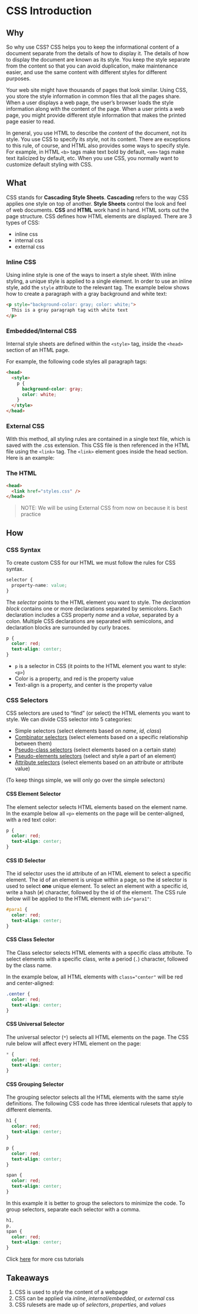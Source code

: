 # CSS Introduction

## Why

So why use CSS? CSS helps you to keep the informational content of a document separate from the details of how to display it. The details of how to display the document are known as its style. You keep the style separate from the content so that you can avoid duplication, make maintenance easier, and use the same content with different styles for different purposes.

Your web site might have thousands of pages that look similar. Using CSS, you store the style information in common files that all the pages share. When a user displays a web page, the user’s browser loads the style information along with the content of the page. When a user prints a web page, you might provide different style information that makes the printed page easier to read.

In general, you use HTML to describe the _content_ of the document, not its style. You use CSS to specify its _style_, not its content. There are exceptions to this rule, of course, and HTML also provides some ways to specify style. For example, in HTML `<b>` tags make text bold by default, `<em>` tags make text italicized by default, etc. When you use CSS, you normally want to customize default styling with CSS.

## What

CSS stands for **Cascading Style Sheets**. **Cascading** refers to the way CSS applies one style on top of another. **Style Sheets** control the look and feel of web documents. **CSS** and **HTML** work hand in hand. HTML sorts out the page structure. CSS defines how HTML elements are displayed. There are 3 types of CSS:

- inline css
- internal css
- external css

### Inline CSS

Using inline style is one of the ways to insert a style sheet. With inline styling, a unique style is applied to a single element. In order to use an inline style, add the `style` attribute to the relevant tag. The example below shows how to create a paragraph with a gray background and white text:

```html
<p style="background-color: gray; color: white;">
  This is a gray paragraph tag with white text
</p>
```

### Embedded/Internal CSS

Internal style sheets are defined within the `<style>` tag, inside the `<head>` section of an HTML page.

For example, the following code styles all paragraph tags:

```html
<head>
  <style>
    p {
      background-color: gray;
      color: white;
    }
  </style>
</head>
```

### External CSS

With this method, all styling rules are contained in a single text file, which is saved with the .css extension. This CSS file is then referenced in the HTML file using the `<link>` tag. The `<link>` element goes inside the head section. Here is an example:

### The HTML

```html
<head>
  <link href="styles.css" />
</head>
```

> NOTE: We will be using External CSS from now on because it is best practice

## How

### CSS Syntax

To create custom CSS for our HTML we must follow the rules for CSS syntax.

```css
selector {
  property-name: value;
}
```

The _selector_ points to the HTML element you want to style. The _declaration block_ contains one or more declarations separated by semicolons. Each declaration includes a CSS property _name_ and a _value_, separated by a colon. Multiple CSS declarations are separated with semicolons, and declaration blocks are surrounded by curly braces.

```css
p {
  color: red;
  text-align: center;
}
```

- `p` is a selector in CSS (it points to the HTML element you want to style: `<p>`)
- Color is a property, and red is the property value
- Text-align is a property, and center is the property value

### CSS Selectors

CSS selectors are used to “find” (or select) the HTML elements you want to style. We can divide CSS selector into 5 categories:

- Simple selectors (select elements based on _name_, _id_, _class_)
- [Combinator selectors](https://www.w3schools.com/css/css_combinators.asp) (select elements based on a specific relationship between them)
- [Pseudo-class selectors](https://www.w3schools.com/css/css_pseudo_classes.asp) (select elements based on a certain state)
- [Pseudo-elements selectors](https://www.w3schools.com/css/css_pseudo_elements.asp) (select and style a part of an element)
- [Attribute selectors](https://www.w3schools.com/css/css_attribute_selectors.asp) (select elements based on an attribute or attribute value)

(To keep things simple, we will only go over the simple selectors)

#### CSS Element Selector

The element selector selects HTML elements based on the element name. In the example below all `<p>` elements on the page will be center-aligned, with a red text color:

```css
p {
  color: red;
  text-align: center;
}
```

#### CSS ID Selector

The id selector uses the id attribute of an HTML element to select a specific element. The id of an element is unique within a page, so the id selector is used to select **one** unique element. To select an element with a specific id, write a hash (`#`) character, followed by the id of the element. The CSS rule below will be applied to the HTML element with `id="para1"`:

```css
#para1 {
  color: red;
  text-align: center;
}
```

#### CSS Class Selector

The Class selector selects HTML elements with a specific class attribute. To select elements with a specific class, write a period (`.`) character, followed by the class name.

In the example below, all HTML elements with `class="center"` will be red and center-aligned:

```css
.center {
  color: red;
  text-align: center;
}
```

#### CSS Universal Selector

The universal selector (`*`) selects all HTML elements on the page. The CSS rule below will affect every HTML element on the page:

```css
* {
  color: red;
  text-align: center;
}
```

#### CSS Grouping Selector

The grouping selector selects all the HTML elements with the same style definitions. The following CSS code has three identical rulesets that apply to different elements.

```css
h1 {
  color: red;
  text-align: center;
}

p {
  color: red;
  text-align: center;
}

span {
  color: red;
  text-align: center;
}
```

In this example it is better to group the selectors to minimize the code. To group selectors, separate each selector with a comma.

```css
h1,
p,
span {
  color: red;
  text-align: center;
}
```

Click [here](https://www.w3schools.com/css/) for more css tutorials

## Takeaways

1. CSS is used to _style_ the content of a webpage
2. CSS can be applied via _inline_, _internal/embedded_, or _external_ css
3. CSS rulesets are made up of _selectors_, _properties_, and _values_

<br>

